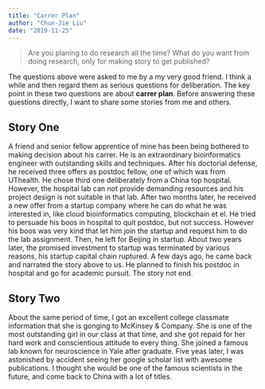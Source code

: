 ```yaml
---
title: "Carrer Plan"
author: "Chun-Jie Liu"
date: "2019-11-25"
---
```


> Are you planing to do research all the time? What do you want from doing research, only for making story to get published?

The questions above were asked to me by a my very good friend. I think a while and then regard them as serious questions for deliberation. The key point in these two questions are about **carrer plan**. Before answering these questions directly, I want to share some stories from me and others.

## Story One

A friend and senior fellow apprentice of mine has been being bothered to making decision about his carrer. He is an extraordinary bioinformatics engineer with outstanding skills and techniques. After his doctorial defense, he received three offers as postdoc fellow, one of which was from UThealth. He chose third one deliberately from a China top hospital. However, the hospital lab can not provide demanding resources and his project design is not suitable in that lab. After two months later, he received a new offer from a startup company where he can do what he was interested in, like cloud bioinformatics computing, blockchain et el. He tried to persuade his boos in hospital to quit postdoc, but not success. However his boos was very kind that let him join the startup and request him to do the lab assignment. Then, he left for Beijing in startup. About two years later, the promised investment to startup was terminated by various reasons, his startup capital chain ruptured. A few days ago, he came back and narrated the story above to us. He planned to finish his postdoc in hospital and go for academic pursuit. The story not end.

## Story Two

About the same period of time, I got an excellent college classmate information that she is gonging to McKinsey & Company. She is one of the most outstanding girl in our class at that time, and she got repaid for her hard work and conscientious attitude to every thing. She joined a famous lab known for neuroscience in Yale after graduate. Five yeas later, I was astonished by accident seeing her google scholar list with awesome publications. I thought she would be one of the famous scientists in the future, and come back to China with a lot of titles.

